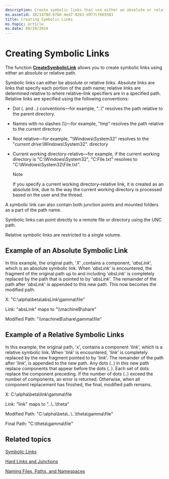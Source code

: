 ```yaml
---
description: Create symbolic links that use either an absolute or relative path by using the CreateSymbolicLink function.
ms.assetid: 3821478d-87bb-4e47-8263-d977cf665503
title: Creating Symbolic Links
ms.topic: article
ms.date: 09/19/2024
---
```


# Creating Symbolic Links

The function [**CreateSymbolicLink**](/windows/desktop/api/WinBase/nf-winbase-createsymboliclinka) allows you to create symbolic links using either an absolute or relative path.

Symbolic links can either be absolute or relative links. Absolute links are links that specify each portion of the path name; relative links are determined relative to where relative–link specifiers are in a specified path. Relative links are specified using the following conventions:

- Dot (. and ..) conventions—for example, "..\\" resolves the path relative to the parent directory.
- Names with no slashes (\\)—for example, "tmp" resolves the path relative to the current directory.
- Root relative—for example, "\\Windows\\System32" resolves to the "*current drive*:\\Windows\\System32". directory
- Current working directory-relative—for example, if the current working directory is "C:\\Windows\\System32", "C:File.txt" resolves to "C:\\Windows\\System32\\File.txt".

  > [!NOTE]
  > If you specify a current working directory–relative link, it is created as an absolute link, due to the way the current working directory is processed based on the user and the thread.

A symbolic link can also contain both junction points and mounted folders as a part of the path name.

Symbolic links can point directly to a remote file or directory using the UNC path.

Relative symbolic links are restricted to a single volume.

## Example of an Absolute Symbolic Link

In this example, the original path, '*X*' ,contains a component, '*absLink*', which is an absolute symbolic link. When '*absLink*' is encountered, the fragment of the original path up to and including '*absLink*' is completely replaced by the path that is pointed to by '*absLink*'. The remainder of the path after '*absLink*' is appended to this new path. This now becomes the modified path.

X: "C:\\alpha\\beta\\absLink\\gamma\\file"

Link: "absLink" maps to "\\\\machineB\\share"

Modified Path: "\\\\machineB\\share\\gamma\\file"

## Example of a Relative Symbolic Links

In this example, the original path, '*x*', contains a component '*link*', which is a relative symbolic link. When '*link*' is encountered, '*link*' is completely replaced by the new fragment pointed to by '*link*'. The remainder of the path after '*link*', is appended to the new path. Any dots (..) in this new path replace components that appear before the dots (..). Each set of dots replace the component preceding. If the number of dots (..) exceed the number of components, an error is returned. Otherwise, when all component replacement has finished, the final, modified path remains.

X: C:\\alpha\\beta\\link\\gamma\\file

Link: "link" maps to "..\\..\\theta"

Modified Path: "C:\\alpha\\beta\\..\\..\\theta\\gamma\\file"

Final Path: "C:\\theta\\gamma\\file"

## Related topics

[Symbolic Links](symbolic-links.md)

[Hard Links and Junctions](hard-links-and-junctions.md)

[Naming Files, Paths, and Namespaces](naming-a-file.md)
